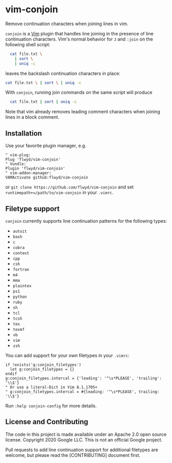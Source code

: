 # vim-conjoin
Remove continuation characters when joining lines in vim.

`conjoin` is a [Vim](https://vim.org/) plugin that handles line joining in the
presence of line continuation characters.  Vim's normal behavior for `J` and
`:join` on the following shell script:

```sh
  cat file.txt \
    | sort \
    | uniq -c
```

leaves the backslash continuation characters in place:

```sh
cat file.txt \ | sort \ | uniq -c
```

With `conjoin`, running join commands on the same script will produce

```sh
  cat file.txt | sort | uniq -c
```

Note that vim already removes leading comment characters when joining lines
in a block comment.

## Installation

Use your favorite plugin manager, e.g.

```vim
" vim-plug:
Plug 'flwyd/vim-conjoin'
" Vundle:
Plugin 'flwyd/vim-conjoin'
" vim-addon-manager:
VAMActivate github:flwyd/vim-conjoin
```

or `git clone https://github.com/flwyd/vim-conjoin` and set
`runtimepath+=/path/to/vim-conjoin` in your `.vimrc`.

## Filetype support

`conjoin` currently supports line continuation patterns for the following types:

*   `autoit`
*   `bash`
*   `c`
*   `cobra`
*   `context`
*   `cpp`
*   `csh`
*   `fortran`
*   `m4`
*   `mma`
*   `plaintex`
*   `ps1`
*   `python`
*   `ruby`
*   `sh`
*   `tcl`
*   `tcsh`
*   `tex`
*   `texmf`
*   `vb`
*   `vim`
*   `zsh`

You can add support for your own filetypes in your `.vimrc`:

```vim
if !exists('g:conjoin_filetypes')
  let g:conjoin_filetypes = {}
endif
g:conjoin_filetypes.intercal = {'leading': '^\s*PLEASE', 'trailing': '\\$'}
" Or use a literal-Dict in Vim 8.1.1705+
" g:conjoin_filetypes.intercal = #{leading: '^\s*PLEASE', trailing: '\\$'}
```

Run `:help conjoin-config` for more details.

## License and Contributing

The code in this project is made available under an Apache 2.0 open source
license.  Copyright 2020 Google LLC.  This is not an official Google project.

Pull requests to add line continuation support for additional filetypes are
welcome, but please read the [CONTRIBUTING] document first.
